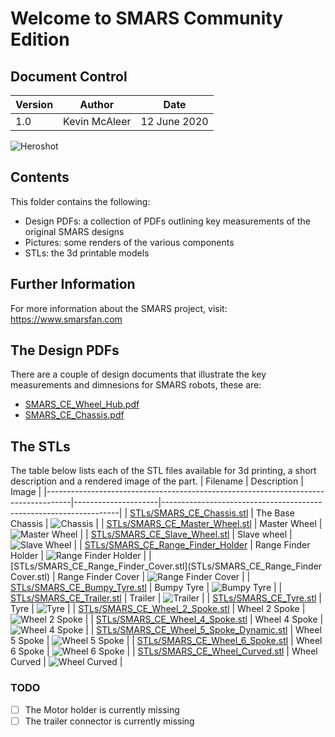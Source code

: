# Welcome to SMARS Community Edition

## Document Control

| Version | Author        | Date         |
|---------|---------------|--------------|
| 1.0     | Kevin McAleer | 12 June 2020 |

![Heroshot](Pictures/Heroshot.png)

## Contents

This folder contains the following:

- Design PDFs: a collection of PDFs outlining key measurements of the original SMARS designs
- Pictures: some renders of the various components
- STLs: the 3d printable models

## Further Information

 For more information about the SMARS project, visit:
 <https://www.smarsfan.com>

## The Design PDFs

There are a couple of design documents that illustrate the key measurements and dimnesions for SMARS robots, these are:

- [SMARS_CE_Wheel_Hub.pdf](Design/SMARS_CE_Wheel_Hub.pdf)
- [SMARS_CE_Chassis.pdf](SMARS_CE_Chassis.pdf)

## The STLs

The table below lists each of the STL files available for 3d printing, a short description and a rendered image of the part.
| Filename                                                                           | Description         | Image                                                             |
|------------------------------------------------------------------------------------|---------------------|-------------------------------------------------------------------|
| [STLs/SMARS_CE_Chassis.stl](STLs/SMARS_CE_Chassis.stl)                             | The Base Chassis    | ![Chassis](Pictures/chassis.png)                                  |
| [STLs/SMARS_CE_Master_Wheel.stl](STLs/SMARS_CE_Master_Wheel.stl)                   | Master Wheel        | ![Master Wheel](Pictures/SMARS_CE_Master_Wheel.png)               |
| [STLs/SMARS_CE_Slave_Wheel.stl](STLs/SMARS_CE_Slave_Wheel.stl])                    | Slave wheel         | ![Slave Wheel](Pictures/SMARS_CE_Slave_Wheel.png)                 |
| [STLs/SMARS_CE_Range_Finder_Holder](STLs/SMARS_CE_Range_Finder_Holder)             | Range Finder Holder | ![Range Finder Holder](Pictures/SMARS_CE_Range_Finder_Holder.png) |
| [STLs/SMARS_CE_Range_Finder_Cover.stl](STLs/SMARS_CE_Range_Finder Cover.stl)       | Range Finder Cover  | ![Range Finder Cover](Pictures/SMARS_CE_Range_Finder_Cover.png)   |
| [STLs/SMARS_CE_Bumpy_Tyre.stl](STLs/SMARS_CE_Bumpy_Tyre.stl)                       | Bumpy Tyre          | ![Bumpy Tyre](Pictures/SMARS_CE_Bumpy_Tyre.png)                   |
| [STLs/SMARS_CE_Trailer.stl](STLs/SMARS_CE_Trailer.stl)                             | Trailer             | ![Trailer](Pictures/SMARS_CE_Trailer.png)                         |
| [STLs/SMARS_CE_Tyre.stl](STLs/SMARS_CE_Tyre.stl)                                   | Tyre                | ![Tyre](Pictures/SMARS_CE_Tyre.png)                               |
| [STLs/SMARS_CE_Wheel_2_Spoke.stl](STLs/SMARS_CE_Wheel_2_Spoke.stl)                 | Wheel 2 Spoke       | ![Wheel 2 Spoke](Pictures/SMARS_CE_Wheel_2_Spoke.png)             |
| [STLs/SMARS_CE_Wheel_4_Spoke.stl](STLs/SMARS_CE_Wheel_4_Spoke.stl)                 | Wheel 4 Spoke       | ![Wheel 4 Spoke](Pictures/SMARS_CE_Wheel_4_Spoke.png)             |
| [STLs/SMARS_CE_Wheel_5_Spoke_Dynamic.stl](STLs/SMARS_CE_Wheel_5_Spoke_Dynamic.stl) | Wheel 5 Spoke       | ![Wheel 5 Spoke](Pictures/SMARS_CE_Wheel_5_Spoke.png)             |
| [STLs/SMARS_CE_Wheel_6_Spoke.stl](STLs/SMARS_CE_Wheel_6_Spoke.stl)                 | Wheel 6 Spoke       | ![Wheel 6 Spoke](Pictures/SMARS_CE_Wheel_6_Spoke.png)             |
| [STLs/SMARS_CE_Wheel_Curved.stl](STLs/SMARS_CE_Wheel_Curved.stl)                   | Wheel Curved        | ![Wheel Curved](Pictures/SMARS_CE_Wheel_Curved.png)               |

### TODO

- [ ] The Motor holder is currently missing
- [ ] The trailer connector is currently missing
